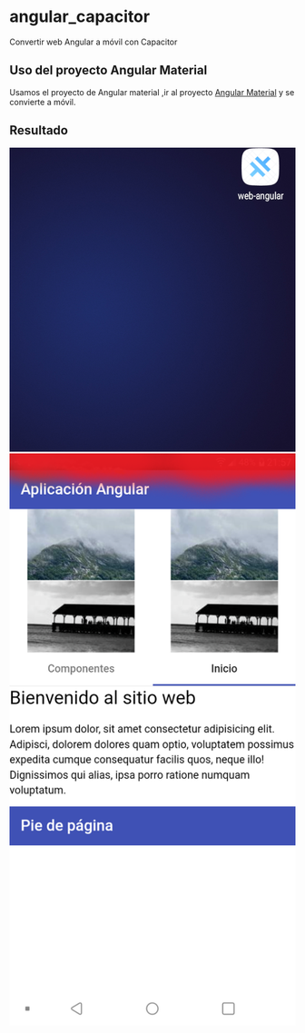 # angular_capacitor
Convertir web Angular a móvil con Capacitor

## Uso del proyecto Angular Material

Usamos el proyecto de Angular material ,ir al proyecto <a href="https://angularmaterialyei.netlify.app/"> Angular Material</a> y se convierte a móvil.



## Resultado


<img src="IMG/app.png">
<img src="IMG/movil.png">
